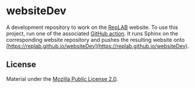 # websiteDev
A development repository to work on the [RepLAB](https://replab.github.io) website. To use this project, run one of the associated [GitHub action](https://github.com/replab/websiteDev/actions). It runs Sphinx on the corresponding website repository and pushes the resulting website onto [https://replab.github.io/websiteDev](https://replab.github.io/websiteDev).

## License
Material under the [Mozilla Public License 2.0](https://github.com/replab/api/blob/master/LICENSE).
